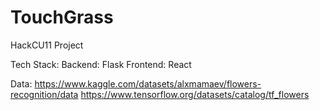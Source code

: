 # TouchGrass
HackCU11 Project


Tech Stack:
Backend: Flask
Frontend: React

Data:
https://www.kaggle.com/datasets/alxmamaev/flowers-recognition/data
https://www.tensorflow.org/datasets/catalog/tf_flowers
